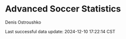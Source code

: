 # Advanced Soccer Statistics
Denis Ostroushko

<!-- gfm -->

Last successful data update: 2024-12-10 17:22:14 CST
